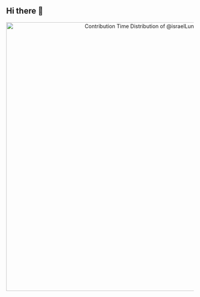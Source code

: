 ## Hi there 👋

<!--
**israelLuna13/israelLuna13** is a ✨ _special_ ✨ repository because its `README.md` (this file) appears on your GitHub profile.

Here are some ideas to get you started:

- 🔭 I’m currently working on ...
- 🌱 I’m currently learning ...
- 👯 I’m looking to collaborate on ...
- 🤔 I’m looking for help with ...
- 💬 Ask me about ...
- 📫 How to reach me: ...
- 😄 Pronouns: ...
- ⚡ Fun fact: ...
-->
<!-- Copy-paste in your Readme.md file -->

<a href="https://next.ossinsight.io/widgets/official/analyze-user-contribution-time-distribution?period=all_times&user_id=157996876" target="_blank" style="display: block" align="center">
  <picture>
    <source media="(prefers-color-scheme: dark)" srcset="https://next.ossinsight.io/widgets/official/analyze-user-contribution-time-distribution/thumbnail.png?period=all_times&user_id=157996876&image_size=auto&color_scheme=dark" width="721" height="auto">
    <img alt="Contribution Time Distribution of @israelLuna13" src="https://next.ossinsight.io/widgets/official/analyze-user-contribution-time-distribution/thumbnail.png?period=all_times&user_id=157996876&image_size=auto&color_scheme=light" width="721" height="auto">
  </picture>
</a>

<!-- Made with [OSS Insight](https://ossinsight.io/) -->

